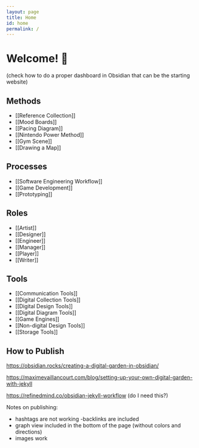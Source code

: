 ```yaml
---
layout: page
title: Home
id: home
permalink: /
---
```


# Welcome! 🌱

(check how to do a proper dashboard in Obsidian that can be the starting website)

## Methods
- [[Reference Collection]]
- [[Mood Boards]]
- [[Pacing Diagram]]
- [[Nintendo Power Method]]
- [[Gym Scene]]
- [[Drawing a Map]]

## Processes
- [[Software Engineering Workflow]]
- [[Game Development]]
- [[Prototyping]]

## Roles
- [[Artist]]
- [[Designer]]
- [[Engineer]]
- [[Manager]]
- [[Player]]
- [[Writer]]

## Tools
- [[Communication Tools]]
- [[Digital Collection Tools]]
- [[Digital Design Tools]]
- [[Digital Diagram Tools]]
- [[Game Engines]]
- [[Non-digital Design Tools]]
- [[Storage Tools]]


## How to Publish

https://obsidian.rocks/creating-a-digital-garden-in-obsidian/


https://maximevaillancourt.com/blog/setting-up-your-own-digital-garden-with-jekyll

https://refinedmind.co/obsidian-jekyll-workflow (do I need this?)

Notes on publishing:
- hashtags are not working
-backlinks are included
- graph view included in the bottom of the page (without colors and directions)
- images work
